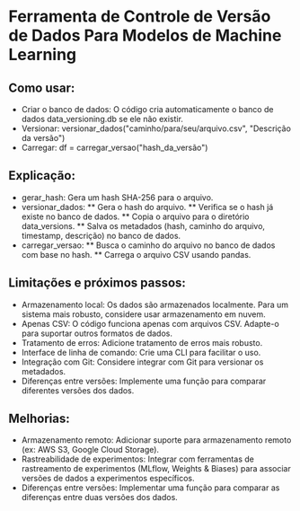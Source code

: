 # Ferramenta de Controle de Versão de Dados Para Modelos de Machine Learning

## Como usar:

* Criar o banco de dados: O código cria automaticamente o banco de dados data_versioning.db se ele não existir.
* Versionar: versionar_dados("caminho/para/seu/arquivo.csv", "Descrição da versão")
* Carregar: df = carregar_versao("hash_da_versão")

## Explicação:

* gerar_hash: Gera um hash SHA-256 para o arquivo.
* versionar_dados:
** Gera o hash do arquivo.
** Verifica se o hash já existe no banco de dados.
** Copia o arquivo para o diretório data_versions.
** Salva os metadados (hash, caminho do arquivo, timestamp, descrição) no banco de dados.
* carregar_versao:
** Busca o caminho do arquivo no banco de dados com base no hash.
** Carrega o arquivo CSV usando pandas.

## Limitações e próximos passos:

* Armazenamento local: Os dados são armazenados localmente. Para um sistema mais robusto, considere usar armazenamento em nuvem.
* Apenas CSV: O código funciona apenas com arquivos CSV. Adapte-o para suportar outros formatos de dados.
* Tratamento de erros: Adicione tratamento de erros mais robusto.
* Interface de linha de comando: Crie uma CLI para facilitar o uso.
* Integração com Git: Considere integrar com Git para versionar os metadados.
* Diferenças entre versões: Implemente uma função para comparar diferentes versões dos dados.

## Melhorias:

* Armazenamento remoto: Adicionar suporte para armazenamento remoto (ex: AWS S3, Google Cloud Storage).
* Rastreabilidade de experimentos: Integrar com ferramentas de rastreamento de experimentos (MLflow, Weights & Biases) para associar versões de dados a experimentos específicos.
* Diferenças entre versões: Implementar uma função para comparar as diferenças entre duas versões dos dados.

